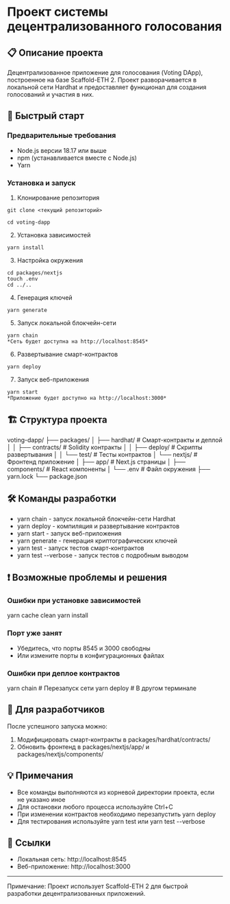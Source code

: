 # Проект системы децентрализованного голосования

## 📋 Описание проекта
Децентрализованное приложение для голосования (Voting DApp), построенное на базе Scaffold-ETH 2. Проект разворачивается в локальной сети Hardhat и предоставляет функционал для создания голосований и участия в них.

## 🚀 Быстрый старт

### Предварительные требования
- Node.js версии 18.17 или выше
- npm (устанавливается вместе с Node.js)
- Yarn

### Установка и запуск

1. Клонирование репозитория
```
git clone <текущий репозиторий>
```
```
cd voting-dapp
```

2. Установка зависимостей
```
yarn install
```

3. Настройка окружения
```
cd packages/nextjs
touch .env
cd ../..
```

4. Генерация ключей
```
yarn generate
```

5. Запуск локальной блокчейн-сети
```
yarn chain
*Сеть будет доступна на http://localhost:8545*
```

6. Развертывание смарт-контрактов
```
yarn deploy
```

7. Запуск веб-приложения
```
yarn start
*Приложение будет доступно на http://localhost:3000*
```

## 🏗 Структура проекта
voting-dapp/
├── packages/
│   ├── hardhat/          # Смарт-контракты и деплой
│   │   ├── contracts/    # Solidity контракты
│   │   ├── deploy/       # Скрипты развертывания
│   │   └── test/         # Тесты контрактов
│   └── nextjs/          # Фронтенд приложение
│       ├── app/         # Next.js страницы
│       ├── components/  # React компоненты
│       └── .env         # Файл окружения
├── yarn.lock
└── package.json

## 🛠 Команды разработки
- yarn chain - запуск локальной блокчейн-сети Hardhat
- yarn deploy - компиляция и развертывание контрактов
- yarn start - запуск веб-приложения
- yarn generate - генерация криптографических ключей
- yarn test - запуск тестов смарт-контрактов
- yarn test --verbose - запуск тестов с подробным выводом

## ❗️ Возможные проблемы и решения

### Ошибки при установке зависимостей
yarn cache clean
yarn install

### Порт уже занят
- Убедитесь, что порты 8545 и 3000 свободны
- Или измените порты в конфигурационных файлах

### Ошибки при деплое контрактов
yarn chain  # Перезапуск сети
yarn deploy # В другом терминале

## 📝 Для разработчиков
После успешного запуска можно:
1. Модифицировать смарт-контракты в packages/hardhat/contracts/
2. Обновить фронтенд в packages/nextjs/app/ и packages/nextjs/components/

## 💡 Примечания
- Все команды выполняются из корневой директории проекта, если не указано иное
- Для остановки любого процесса используйте Ctrl+C
- При изменении контрактов необходимо перезапустить yarn deploy
- Для тестирования используйте yarn test или yarn test --verbose

## 🔗 Ссылки
- Локальная сеть: http://localhost:8545
- Веб-приложение: http://localhost:3000

---

Примечание: Проект использует Scaffold-ETH 2 для быстрой разработки децентрализованных приложений.
